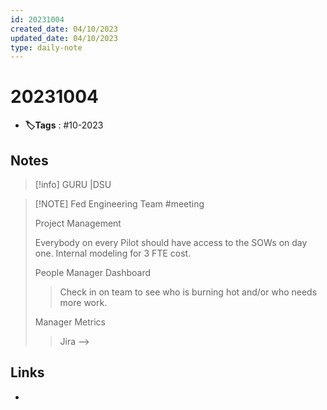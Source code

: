 ```yaml
---
id: 20231004
created_date: 04/10/2023
updated_date: 04/10/2023
type: daily-note
---
```


# 20231004
- **🏷️Tags** : #10-2023  

## Notes


> [!info] GURU |DSU
> 


> [!NOTE] Fed Engineering Team #meeting 
> 
> Project Management
> 
>  Everybody on every Pilot should have access to the SOWs on day one. 
>  Internal modeling for 3 FTE cost. 
>  
>  People Manager Dashboard
>  
>> Check in on team to see who is burning hot and/or who needs more work. 
>
>Manager Metrics
>
>> Jira --> 





## Links
- 